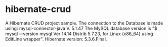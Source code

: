 # hibernate-crud

A Hibernate CRUD project sample. The connection to the Database is made using:
mysql-connector-java V. 5.1.47
The MySQL database version is "$ mysql --version
mysql  Ver 14.14 Distrib 5.7.23, for Linux (x86_64) using  EditLine wrapper".
Hibernate version: 5.3.6.Final.
